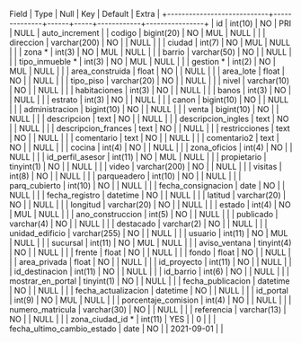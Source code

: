  Field                      | Type         | Null | Key | Default    | Extra          |
+----------------------------+--------------+------+-----+------------+----------------+
| id                         | int(10)      | NO   | PRI | NULL       | auto_increment |
| codigo                     | bigint(20)   | NO   | MUL | NULL       |                |
| direccion                  | varchar(200) | NO   |     | NULL       |                |
| ciudad                     | int(7)       | NO   | MUL | NULL       |                |
| zona    *                   | int(3)       | NO   | MUL | NULL       |                |
| barrio                     | varchar(50)  | NO   |     | NULL       |                |
| tipo_inmueble  *             | int(3)       | NO   | MUL | NULL       |                |
| gestion        *            | int(2)       | NO   | MUL | NULL       |                |
| area_construida            | float        | NO   |     | NULL       |                |
| area_lote                  | float        | NO   |     | NULL       |                |
| tipo_piso                  | varchar(20)  | NO   |     | NULL       |                |
| nivel                      | varchar(10)  | NO   |     | NULL       |                |
| habitaciones               | int(3)       | NO   |     | NULL       |                |
| banos                      | int(3)       | NO   |     | NULL       |                |
| estrato                    | int(3)       | NO   |     | NULL       |                |
| canon                      | bigint(10)   | NO   |     | NULL       |                |
| administracion             | bigint(10)   | NO   |     | NULL       |                |
| venta                      | bigint(10)   | NO   |     | NULL       |                |
| descripcion                | text         | NO   |     | NULL       |                |
| descripcion_ingles         | text         | NO   |     | NULL       |                |
| descripcion_frances        | text         | NO   |     | NULL       |                |
| restricciones              | text         | NO   |     | NULL       |                |
| comentario                 | text         | NO   |     | NULL       |                |
| comentario2                | text         | NO   |     | NULL       |                |
| cocina                     | int(4)       | NO   |     | NULL       |                |
| zona_oficios               | int(4)       | NO   |     | NULL       |                |
| id_perfil_asesor           | int(11)      | NO   | MUL | NULL       |                |
| propietario                | tinyint(1)   | NO   |     | NULL       |                |
| video                      | varchar(200) | NO   |     | NULL       |                |
| visitas                    | int(8)       | NO   |     | NULL       |                |
| parqueadero                | int(10)      | NO   |     | NULL       |                |
| parq_cubierto              | int(10)      | NO   |     | NULL       |                |
| fecha_consignacion         | date         | NO   |     | NULL       |                |
| fecha_registro             | datetime     | NO   |     | NULL       |                |
| latitud                    | varchar(20)  | NO   |     | NULL       |                |
| longitud                   | varchar(20)  | NO   |     | NULL       |                |
| estado                     | int(4)       | NO   | MUL | NULL       |                |
| ano_construccion           | int(5)       | NO   |     | NULL       |                |
| publicado                  | varchar(4)   | NO   |     | NULL       |                |
| destacado                  | varchar(2)   | NO   |     | NULL       |                |
| unidad_edificio            | varchar(255) | NO   |     | NULL       |                |
| usuario                    | int(11)      | NO   | MUL | NULL       |                |
| sucursal                   | int(11)      | NO   | MUL | NULL       |                |
| aviso_ventana              | tinyint(4)   | NO   |     | NULL       |                |
| frente                     | float        | NO   |     | NULL       |                |
| fondo                      | float        | NO   |     | NULL       |                |
| area_privada               | float        | NO   |     | NULL       |                |
| id_proyecto                | int(11)      | NO   |     | NULL       |                |
| id_destinacion             | int(11)      | NO   |     | NULL       |                |
| id_barrio                  | int(6)       | NO   |     | NULL       |                |
| mostrar_en_portal          | tinyint(1)   | NO   |     | NULL       |                |
| fecha_publicacion          | datetime     | NO   |     | NULL       |                |
| fecha_actualizacion        | datetime     | NO   |     | NULL       |                |
| id_portal                  | int(9)       | NO   | MUL | NULL       |                |
| porcentaje_comision        | int(4)       | NO   |     | NULL       |                |
| numero_matricula           | varchar(30)  | NO   |     | NULL       |                |
| referencia                 | varchar(13)  | NO   |     | NULL       |                |
| zona_ciudad_id  *           | int(11)      | YES  |     | 0          |                |
| fecha_ultimo_cambio_estado | date         | NO   |     | 2021-09-01 |                |
